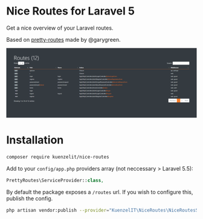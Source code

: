 Nice Routes for Laravel 5
====

Get a nice overview of your Laravel routes. 

Based on [pretty-routes](https://github.com/garygreen/pretty-routes) made by @garygreen.

![Pretty Routes](https://raw.githubusercontent.com/garygreen/pretty-routes/master/screenshot.png)

# Installation

```bash
composer require kuenzelit/nice-routes
```

Add to your `config/app.php` providers array (not neccessary > Laravel 5.5):

```php
PrettyRoutes\ServiceProvider::class,
```

By default the package exposes a `/routes` url. If you wish to configure this, publish the config.

```bash
php artisan vendor:publish --provider="KuenzelIT\NiceRoutes\NiceRoutesServiceProvider"
```